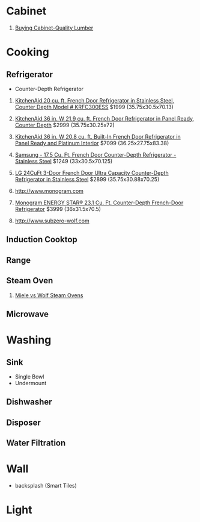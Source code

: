 # Cabinet
1. [Buying Cabinet-Quality Lumber](http://www.woodmagazine.com/materials-guide/lumber/buying-cabinet-quality-lumber)

# Cooking
## Refrigerator
* Counter-Depth Refrigerator

1. [KitchenAid 20 cu. ft. French Door Refrigerator in Stainless Steel, Counter Depth Model # KRFC300ESS](https://www.homedepot.com/p/KitchenAid-20-cu-ft-French-Door-Refrigerator-in-Stainless-Steel-Counter-Depth-KRFC300ESS/205905754) $1999 (35.75x30.5x70.13)
2. [KitchenAid 36 in. W 21.9 cu. ft. French Door Refrigerator in Panel Ready, Counter Depth](https://www.homedepot.com/p/KitchenAid-36-in-W-21-9-cu-ft-French-Door-Refrigerator-in-Panel-Ready-Counter-Depth-KRFC302EPA/206276213) $2999 (35.75x30.25x72)
3. [KitchenAid 36 in. W 20.8 cu. ft. Built-In French Door Refrigerator in Panel Ready and Platinum Interior](https://www.homedepot.com/p/KitchenAid-36-in-W-20-8-cu-ft-Built-In-French-Door-Refrigerator-in-Panel-Ready-and-Platinum-Interior-KBFN506EPA/205851244?MERCH=REC-_-PIPHorizontal1_rr-_-206276213-_-205851244-_-N) $7099 (36.25x27.75x83.38)
4. [Samsung - 17.5 Cu. Ft. French Door Counter-Depth Refrigerator - Stainless Steel](https://www.bestbuy.com/site/samsung-17-5-cu-ft-french-door-counter-depth-refrigerator-stainless-steel/5801600.p?skuId=5801600) $1249 (33x30.5x70.125)
5. [LG 24CuFt 3-Door French Door Ultra Capacity Counter-Depth Refrigerator in Stainless Steel](https://www.costco.com/LG-24CuFt-3-Door-French-Door-Ultra-Capacity-Counter-Depth-Refrigerator-in-Stainless-Steel.product.100146708.html) $2899 (35.75x30.88x70.25)

1. http://www.monogram.com
2. [Monogram ENERGY STAR® 23.1 Cu. Ft. Counter-Depth French-Door Refrigerator](http://appliances.monogram.com/us/specs/ZWE23PSHSS) $3999 (36x31.5x70.5)
2. http://www.subzero-wolf.com

## Induction Cooktop
## Range
## Steam Oven
1. [Miele vs Wolf Steam Ovens](https://blog.yaleappliance.com/bid/94146/miele-vs-wolf-steam-ovens-ratings-reviews-prices)
## Microwave


# Washing
## Sink
* Single Bowl
* Undermount

## Dishwasher
## Disposer
## Water Filtration

# Wall
* backsplash (Smart Tiles)

# Light
